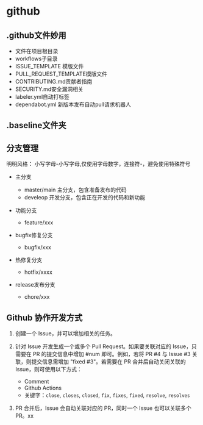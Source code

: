 # github

## .github文件妙用

- 文件在项目根目录
- workflows子目录
- ISSUE_TEMPLATE 模版文件
- PULL_REQUEST_TEMPLATE模版文件
- CONTRIBUTING.md贡献者指南
- SECURITY.md安全漏洞相关
- labeler.yml自动打标签
- dependabot.yml 新版本发布自动pull请求机器人

## .baseline文件夹

## 分支管理
明明风格：
小写字母-小写字母,仅使用字母数字，连接符-，避免使用特殊符号
- 主分支
    - master/main 主分支，包含准备发布的代码
    - develeop 开发分支，包含正在开发的代码和新功能

- 功能分支
  - feature/xxx
- bugfix修复分支
  - bugfix/xxx
- 热修复分支
  - hotfix/xxxx
- release发布分支
  - chore/xxx

## Github 协作开发方式

1. 创建一个 Issue，并可以增加相关的任务。

2. 针对 Issue 开发生成一个或多个 Pull Request。如果要关联对应的 Issue，只需要在 PR 的提交信息中增加 #num 即可。例如，若将 PR #4 与 Issue #3 关联，则提交信息需增加 "fixed #3"。若需要在 PR 合并后自动关闭关联的 Issue，则可使用以下方式：
   - Comment
   - Github Actions
   - 关键字：`close`, `closes`, `closed`, `fix`, `fixes`, `fixed`, `resolve`, `resolves`

3. PR 合并后，Issue 会自动关联对应的 PR，同时一个 Issue 也可以关联多个 PR。xx

